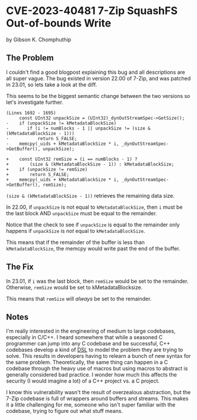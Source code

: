 # CVE-2023-40481 7-Zip SquashFS Out-of-bounds Write
by Gibson K. Chomphuthip

## The Problem
I couldn't find a good blogpost explaining this bug and all descriptions are all super vague.
The bug existed in version 22.00 of 7-Zip, and was patched in 23.01, so lets take a look at 
the diff.

This seems to be the biggest semantic change between the two versions so let's
investigate further.
```
(Lines 1692 - 1695)
     const UInt32 unpackSize = (UInt32)_dynOutStreamSpec->GetSize();
-    if (unpackSize != kMetadataBlockSize)
-       if (i != numBlocks - 1 || unpackSize != (size & (kMetadataBlockSize - 1)))
-           return S_FALSE;
-    memcpy(_uids + kMetadataBlockSize * i, _dynOutStreamSpec->GetBuffer(), unpackSize);

+    const UInt32 remSize = (i == numBlocks - 1) ?
+        (size & (kMetadataBlockSize - 1)) : kMetadataBlockSize;
+    if (unpackSize != remSize)
+        return S_FALSE;
+    memcpy(_uids + kMetadataBlockSize * i, _dynOutStreamSpec->GetBuffer(), remSize);
```

`(size & (kMetadataBlockSize - 1))` retrieves the remaining data size.

In 22.00, if `unpackSize` is not equal to `kMetadataBlockSize`, then `i` must be
the last block AND `unpackSize` must be equal to the remainder.

Notice that the check to see if `unpackSize` is equal to the remainder only
happens if `unpackSize` is _not_ equal to `kMetadataBlockSize`.

This means that if the remainder of the buffer is less than
`kMetadataBlockSize`, the memcpy would write past the end of the buffer.

## The Fix
In 23.01, if `i` was the last block, then `remSize` would be set to the
remainder. Otherwise, `remSize` would be set to kMetadataBlocksize.

This means that `remSize` will _always_ be set to the remainder.

## Notes
I'm really interested in the engineering of medium to large codebases,
especially in C/C++. I heard somewhere that while a seasoned C programmer can
jump into any C codebase and be successful, C++ codebases develop a kind of
[DSL](https://en.wikipedia.org/wiki/Domain-specific_language) to model the
problem they are trying to solve. This results in developers having to relearn a
bunch of new syntax for the same problem. Theoretically, the same thing can
happen in a C codebase through the heavy use of macros but using macros to
abstract is generally considered bad practice. I wonder how much this affects
the security (I would imagine a lot) of a C++ project vs. a C project.

I know this vulnerability wasn't the result of overzealous abstraction, but the
7-Zip codebase is full of wrappers around buffers and streams. This makes it a
little challenging for me, someone who isn't super familiar with the codebase,
trying to figure out what stuff means.